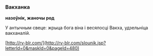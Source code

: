 ### Вакханка
**назоўнік, жаночы род**

У антычным свеце: жрыца бога віна і весялосці Вакха, удзельніца вакханалій.

<a rel="author">[http://rv-blr.com/](http://rv-blr.com/slounik.jsp?letterId=0&maskId=0&pageId=480)</a>
